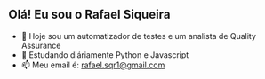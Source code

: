 ## Olá! Eu sou o Rafael Siqueira
 
- 🔭 Hoje sou um automatizador de testes e um analista de Quality Assurance
- 🌱 Estudando diáriamente Python e Javascript
- 📫 Meu email é: rafael.sqr1@gmail.com

